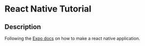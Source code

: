 # React Native Tutorial

## Description 

Following the [Expo docs](https://docs.expo.dev/tutorial/introduction/) on how to make a react native application. 